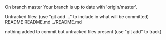 On branch master
Your branch is up to date with 'origin/master'.

Untracked files:
  (use "git add <file>..." to include in what will be committed)
	README
	README.md
	../README.md

nothing added to commit but untracked files present (use "git add" to track)

